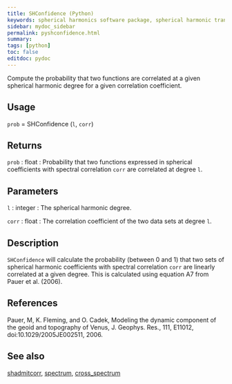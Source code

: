 ```yaml
---
title: SHConfidence (Python)
keywords: spherical harmonics software package, spherical harmonic transform, legendre functions, multitaper spectral analysis, fortran, Python, gravity, magnetic field
sidebar: mydoc_sidebar
permalink: pyshconfidence.html
summary:
tags: [python]
toc: false
editdoc: pydoc
---
```


Compute the probability that two functions are correlated at a given spherical harmonic degree for a given correlation coefficient.

## Usage

`prob` = SHConfidence (`l`, `corr`)

## Returns

`prob` : float
:   Probability that two functions expressed in spherical coefficients with spectral correlation `corr` are correlated at degree `l`.

## Parameters

`l` :  integer
:   The spherical harmonic degree.

`corr` : float
:   The correlation coefficient of the two data sets at degree `l`.

## Description

`SHConfidence` will calculate the probability (between 0 and 1) that two sets of spherical harmonic coefficients with spectral correlation `corr` are linearly correlated at a given degree. This is calculated using equation A7 from Pauer et al. (2006).

## References

Pauer, M, K. Fleming, and O. Cadek, Modeling the dynamic component of the geoid and topography of Venus, J. Geophys. Res., 111, E11012, doi:10.1029/2005JE002511, 2006.

## See also

[shadmitcorr](pyshadmitcorr.html), [spectrum](spectrum.html), [cross_spectrum](cross_spectrum.html)
